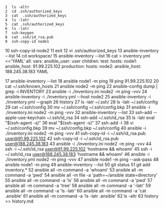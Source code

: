    1  ls -altr
    2  cd .ssh/authorized_keys 
    3  cat  .ssh/authorized_keys 
    4  ls -latr
    5  cat .ssh/authorized_keys 
    6  ls -latr
    7  ssh-keygen 
    8  cat .ssh/id_rsa.pub 
    9  ssh-copy-id node1 
   10  ssh-copy-id node2 
   11  exit
   12  vi .ssh/authorized_keys 
   13  ansible-inventory --list
   14  cd workspace/
   15  ansible-inventory --list
   16  cat > inventory.yml <<'YAML'
all:
  vars:
    ansible_user: user
  children:
    test:
      hosts:
        node1:
          ansible_host: 91.99.225.102
    production:
      hosts:
        node2:
          ansible_host: 188.245.38.183
YAML

   17  ansible-inventory --list
   18  ansible node1 -m ping
   19  ping 91.99.225.102
   20  cat ~/.ssh/known_hosts
   21  ansible node2 -m ping
   22  ansible-config dump | grep -i INVENTORY
   23  ansible -i ./inventory.ini node2 -m ping -vvv
   24  ansible-inventory -i ./inventory.yml --host node2
   25  ansible-inventory -i ./inventory.yml --graph
   26  history
   27  ls -latr ~/.ssh/
   28  ls -latr ~/.ssh/config 
   29  cat  ~/.ssh/config 
   30  mv ~/.ssh/config  ~/.ssh/config.bkp
   31  ansible -i ./inventory.ini node2 -m ping -vvv
   32  ansible-inventory --list
   33  ssh-add --apple-use-keychain ~/.ssh/id_rsa
   34  ssh-add  ~/.ssh/id_rsa
   35  ls -latr eval "$(ssh-agent -s)"
   36  eval "$(ssh-agent -s)"
   37  ssh-add -l
   38  vi ~/.ssh/config.bkp 
   39  mv ~/.ssh/config.bkp ~/.ssh/config
   40  ansible -i ./inventory.ini node2 -m ping -vvv
   41  ssh-copy-id -i ~/.ssh/id_rsa.pub user@91.99.225.102
   42  ssh-copy-id -i ~/.ssh/id_rsa.pub user@188.245.38.183
   43  ansible -i ./inventory.ini node2 -m ping -vvv
   44  ssh -i ~/.ssh/id_rsa user@91.99.225.102 'hostname && whoami'
   45  ssh -i ~/.ssh/id_rsa user@188.245.38.183 'hostname && whoami'
   46  ansible -i ./inventory.yml node2 -m ping -vvv
   47  ansible node1 -m ping --ask-pass
   48  ansible node1 -m ping
   49   ansible-inventory --list
   50  git status
   51  git add inventory.*
   52  ansible all -m command -a 'whoami'
   53  ansible all -m command -a 'pwd'
   54  ansible all -m file -a 'path=~/ansible state=directory'
   55  ansible all -m command -a 'ls'
   56  ansible all -m command -a 'pwd'
   57  ansible all -m command -a 'tree'
   58  ansible all -m command -a '-latr'
   59  ansible all -m command -a 'ls -latr'
   60  ansible all -m command -a 'cat .ansible'
   61  ansible all -m command -a 'ls -latr .ansible'
   62  ls -altr
   63  history >> history.md
